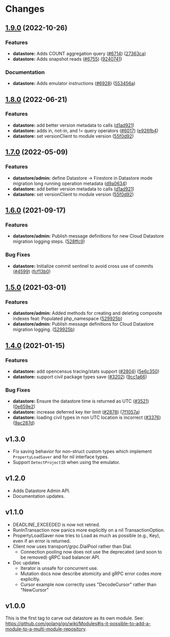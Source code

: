 # Changes

## [1.9.0](https://github.com/googleapis/google-cloud-go/compare/datastore/v1.8.0...datastore/v1.9.0) (2022-10-26)


### Features

* **datastore:** Adds COUNT aggregation query ([#6714](https://github.com/googleapis/google-cloud-go/issues/6714)) ([27363ca](https://github.com/googleapis/google-cloud-go/commit/27363ca581e3ae38d3eff0174727429838fcb4ac))
* **datastore:** Adds snapshot reads ([#6755](https://github.com/googleapis/google-cloud-go/issues/6755)) ([9240741](https://github.com/googleapis/google-cloud-go/commit/924074139a086aec7f12572d05909ee0b54e21f5))


### Documentation

* **datastore:** Adds emulator instructions ([#6928](https://github.com/googleapis/google-cloud-go/issues/6928)) ([553456a](https://github.com/googleapis/google-cloud-go/commit/553456a469662e8e14de13b55b4193740b21ff96))

## [1.8.0](https://github.com/googleapis/google-cloud-go/compare/datastore-v1.7.0...datastore/v1.8.0) (2022-06-21)


### Features

* **datastore:** add better version metadata to calls ([d1ad921](https://github.com/googleapis/google-cloud-go/commit/d1ad921d0322e7ce728ca9d255a3cf0437d26add))
* **datastore:** adds in, not-in, and != query operators ([#6017](https://github.com/googleapis/google-cloud-go/issues/6017)) ([e926fb4](https://github.com/googleapis/google-cloud-go/commit/e926fb479c5ad9695ce50c1ee4a773a8330c6e66))
* **datastore:** set versionClient to module version ([55f0d92](https://github.com/googleapis/google-cloud-go/commit/55f0d92bf112f14b024b4ab0076c9875a17423c9))

## [1.7.0](https://github.com/googleapis/google-cloud-go/compare/datastore/v1.6.0...datastore/v1.7.0) (2022-05-09)


### Features

* **datastore/admin:** define Datastore -> Firestore in Datastore mode migration long running operation metadata ([d9a0634](https://github.com/googleapis/google-cloud-go/commit/d9a0634042265f8c247e7dcbd8b85323a83c7235))
* **datastore:** add better version metadata to calls ([d1ad921](https://github.com/googleapis/google-cloud-go/commit/d1ad921d0322e7ce728ca9d255a3cf0437d26add))
* **datastore:** set versionClient to module version ([55f0d92](https://github.com/googleapis/google-cloud-go/commit/55f0d92bf112f14b024b4ab0076c9875a17423c9))

## [1.6.0](https://www.github.com/googleapis/google-cloud-go/compare/datastore/v1.5.0...datastore/v1.6.0) (2021-09-17)


### Features

* **datastore/admin:** Publish message definitions for new Cloud Datastore migration logging steps. ([528ffc9](https://www.github.com/googleapis/google-cloud-go/commit/528ffc9bd63090129a8b1355cd31273f8c23e34c))


### Bug Fixes

* **datastore:** Initialize commit sentinel to avoid cross use of commits ([#4599](https://www.github.com/googleapis/google-cloud-go/issues/4599)) ([fcf13b0](https://www.github.com/googleapis/google-cloud-go/commit/fcf13b0abad4f837d4f4f53fad6c55eba1a0fe56))

## [1.5.0](https://www.github.com/googleapis/google-cloud-go/compare/v1.4.0...v1.5.0) (2021-03-01)


### Features

* **datastore/admin:** Added methods for creating and deleting composite indexes feat: Populated php_namespace ([529925b](https://www.github.com/googleapis/google-cloud-go/commit/529925ba79f4d3191ef80a13e566d86210fe4d25))
* **datastore/admin:** Publish message definitions for Cloud Datastore migration logging. ([529925b](https://www.github.com/googleapis/google-cloud-go/commit/529925ba79f4d3191ef80a13e566d86210fe4d25))

## [1.4.0](https://www.github.com/googleapis/google-cloud-go/compare/datastore/v1.3.0...v1.4.0) (2021-01-15)


### Features

* **datastore:** add opencensus tracing/stats support ([#2804](https://www.github.com/googleapis/google-cloud-go/issues/2804)) ([5e6c350](https://www.github.com/googleapis/google-cloud-go/commit/5e6c350b2ac94787934380e930af2cb2094fa8f1))
* **datastore:** support civil package types save ([#3202](https://www.github.com/googleapis/google-cloud-go/issues/3202)) ([9cc1a66](https://www.github.com/googleapis/google-cloud-go/commit/9cc1a66e22ecd8dcad1235c290f05b92edff5aa0))


### Bug Fixes

* **datastore:** Ensure the datastore time is returned as UTC ([#3521](https://www.github.com/googleapis/google-cloud-go/issues/3521)) ([0e659e2](https://www.github.com/googleapis/google-cloud-go/commit/0e659e28da503b9520c83eb136df6e54d6c6daf7))
* **datastore:** increase deferred key iter limit ([#2878](https://www.github.com/googleapis/google-cloud-go/issues/2878)) ([7f1057a](https://www.github.com/googleapis/google-cloud-go/commit/7f1057a30d3b8691a22c85255bb41d31d42c6f9c))
* **datastore:** loading civil types in non UTC location is incorrect ([#3376](https://www.github.com/googleapis/google-cloud-go/issues/3376)) ([9ac287d](https://www.github.com/googleapis/google-cloud-go/commit/9ac287d2abfb6bdcdceabb67fa0d93fb7b0dd863))

## v1.3.0
- Fix saving behavior for non-struct custom types which implement
  `PropertyLoadSaver` and for nil interface types.
- Support `DetectProjectID` when using the emulator.

## v1.2.0
- Adds Datastore Admin API.
- Documentation updates.

## v1.1.0

- DEADLINE_EXCEEDED is now not retried.
- RunInTransaction now panics more explicitly on a nil TransactionOption.
- PropertyLoadSaver now tries to Load as much as possible (e.g., Key), even if an error is returned.
- Client now uses transport/grpc.DialPool rather than Dial.
  - Connection pooling now does not use the deprecated (and soon to be removed) gRPC load balancer API.
- Doc updates
  - Iterator is unsafe for concurrent use.
  - Mutation docs now describe atomicity and gRPC error codes more explicitly.
  - Cursor example now correctly uses "DecodeCursor" rather than "NewCursor"

## v1.0.0

This is the first tag to carve out datastore as its own module. See:
https://github.com/golang/go/wiki/Modules#is-it-possible-to-add-a-module-to-a-multi-module-repository.
